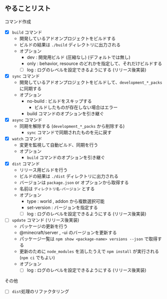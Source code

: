 ## やることリスト

コマンド作成

-   [x] `build` コマンド
    -   開発しているアドオンプロジェクトをビルドする
    -   ビルドの結果は `./build` ディレクトリに出力される
    -   オプション
        -   dev : 開発用ビルド (圧縮なし) (デフォルトでは無し)
        -   only : behavior, resource のどれかを指定して、それだけビルドする
        -   [ ] log : ログのレベルを設定できるようにする (リリース後実装)
-   [x] `sync` コマンド
    -   開発しているアドオンプロジェクトをビルドして、`development_*_packs` に同期する
    -   オプション
        -   no-build : ビルドをスキップする
            -   ビルドしたものが存在しない場合はエラー
        -   build コマンドのオプションを引き継ぐ
-   [x] `async` コマンド
    -   同期を解除する (`development_*_packs` から削除する)
        -   `sync` コマンドで同期されたものを元に戻す
-   [x] `watch` コマンド
    -   変更を監視して自動ビルド、同期を行う
    -   オプション
        -   `build` コマンドのオプションを引き継ぐ
-   [x] `dist` コマンド
    -   リリース用ビルドを行う
    -   ビルドの結果は `./dist` ディレクトリに出力される
    -   バージョンは `package.json` or オプションから取得する
    -   名前は `ディレクトリ名-バージョン` とする
    -   オプション
        -   type : world , addon から複数選択可能
        -   set-version : バージョンを指定する
        -   [ ] log : ログのレベルを設定できるようにする (リリース後実装)
-   [ ] `update` コマンド (リリース後実装)
    -   パッケージの更新を行う
    -   @minecraft/server , -ui のバージョンを更新する
    -   パッケージ一覧は `npm show <package-name> versions --json` で取得する
    -   更新のために `node_modules` を消したうえで `npm install` が実行される (`npm ci` でもよい)
    -   オプション
        -   [ ] log : ログのレベルを設定できるようにする (リリース後実装)

その他

-   [ ] `dist`処理のリファクタリング
